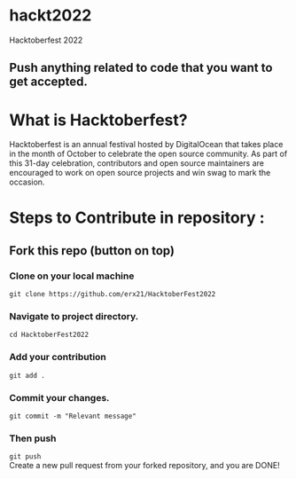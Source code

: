 # hackt2022
Hacktoberfest 2022

## Push anything related to code that you want to get accepted.

# What is Hacktoberfest?
Hacktoberfest is an annual festival hosted by DigitalOcean that takes place in the month of October to celebrate the open source community. As part of this 31-day celebration, contributors and open source maintainers are encouraged to work on open source projects and win swag to mark the occasion.

# Steps to Contribute in repository :

## Fork this repo (button on top)
### Clone on your local machine<br>
`git clone https://github.com/erx21/HacktoberFest2022`

### Navigate to project directory.
`cd HacktoberFest2022`
### Add your contribution
`git add .`
### Commit your changes.
`git commit -m "Relevant message"`
### Then push
`git push `<br>
Create a new pull request from your forked repository, and you are DONE!
